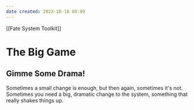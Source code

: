 ```yaml
---
date created: 2022-10-18 08:09
---
```


[[Fate System Toolkit]]

# The Big Game

## Gimme Some Drama!

Sometimes a small change is enough, but then again, sometimes it's not. Sometimes you need a big, dramatic change to the system, something that really shakes things up.

